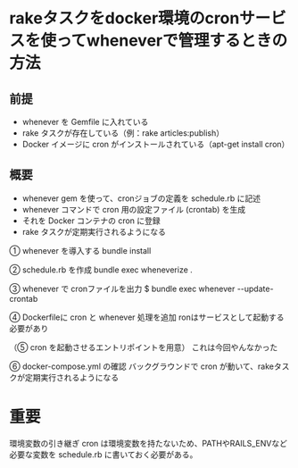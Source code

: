 

# rakeタスクをdocker環境のcronサービスを使ってwheneverで管理するときの方法

## 前提
- whenever を Gemfile に入れている
- rake タスクが存在している（例：rake articles:publish）
- Docker イメージに cron がインストールされている（apt-get install cron）

## 概要
- whenever gem を使って、cronジョブの定義を schedule.rb に記述
- whenever コマンドで cron 用の設定ファイル (crontab) を生成
- それを Docker コンテナの cron に登録
- rake タスクが定期実行されるようになる

① whenever を導入する
bundle install

② schedule.rb を作成
bundle exec wheneverize .

③ whenever で cronファイルを出力
$ bundle exec whenever --update-crontab

④ Dockerfileに cron と whenever 処理を追加
ronはサービスとして起動する必要があり

（⑤ cron を起動させるエントリポイントを用意）
これは今回やんなかった

⑥ docker-compose.yml の確認
バックグラウンドで cron が動いて、rakeタスクが定期実行されるようになる

# 重要
環境変数の引き継ぎ
cron は環境変数を持たないため、PATHやRAILS_ENVなど必要な変数を schedule.rb に書いておく必要がある。
